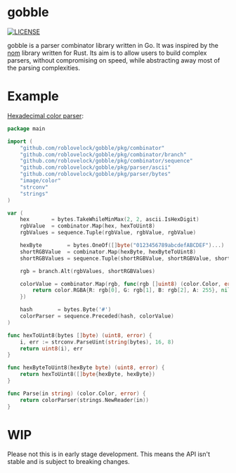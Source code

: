 # gobble
[![LICENSE](https://img.shields.io/badge/license-MIT-blue.svg)](LICENSE)

gobble is a parser combinator library written in Go. It was inspired by the [nom](https://github.com/rust-bakery/nom)
library written for Rust. Its aim is to allow users to build complex parsers, without compromising on speed, while 
abstracting away most of the parsing complexities.

# Example

[Hexadecimal color parser](https://github.com/roblovelock/gobble/tree/main/examples/hex):

```go
package main

import (
	"github.com/roblovelock/gobble/pkg/combinator"
	"github.com/roblovelock/gobble/pkg/combinator/branch"
	"github.com/roblovelock/gobble/pkg/combinator/sequence"
	"github.com/roblovelock/gobble/pkg/parser/ascii"
	"github.com/roblovelock/gobble/pkg/parser/bytes"
	"image/color"
	"strconv"
	"strings"
)

var (
	hex       = bytes.TakeWhileMinMax(2, 2, ascii.IsHexDigit)
	rgbValue  = combinator.Map(hex, hexToUint8)
	rgbValues = sequence.Tuple(rgbValue, rgbValue, rgbValue)

	hexByte        = bytes.OneOf([]byte("0123456789abcdefABCDEF")...)
	shortRGBValue  = combinator.Map(hexByte, hexByteToUint8)
	shortRGBValues = sequence.Tuple(shortRGBValue, shortRGBValue, shortRGBValue)

	rgb = branch.Alt(rgbValues, shortRGBValues)

	colorValue = combinator.Map(rgb, func(rgb []uint8) (color.Color, error) {
		return color.RGBA{R: rgb[0], G: rgb[1], B: rgb[2], A: 255}, nil
	})

	hash        = bytes.Byte('#')
	colorParser = sequence.Preceded(hash, colorValue)
)

func hexToUint8(bytes []byte) (uint8, error) {
	i, err := strconv.ParseUint(string(bytes), 16, 8)
	return uint8(i), err
}

func hexByteToUint8(hexByte byte) (uint8, error) {
	return hexToUint8([]byte{hexByte, hexByte})
}

func Parse(in string) (color.Color, error) {
	return colorParser(strings.NewReader(in))
}

```

# WIP

Please not this is in early stage development. This means the API isn't stable and is subject to breaking changes.


